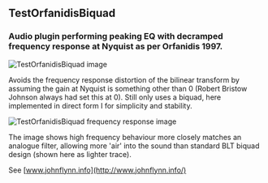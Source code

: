 
TestOrfanidisBiquad
-------------------

### Audio plugin performing peaking EQ with decramped frequency response at Nyquist as per Orfanidis 1997.

![TestOrfanidisBiquad image](http://www.johnflynn.info/images/TestOrfanidisBiquad.png)

Avoids the frequency response distortion of the bilinear transform by assuming the gain at Nyquist is something other than 0 (Robert Bristow Johnson always had set this at 0). Still only uses a biquad, here implemented in direct form I for simplicity and stability.

![TestOrfanidisBiquad frequency response image](http://www.johnflynn.info/images/TestOrfanidisResponse.png)

The image shows high frequency behaviour more closely matches an analogue filter, allowing more 'air' into the sound than standard BLT biquad design (shown here as lighter trace).

See [www.johnflynn.info](http://www.johnflynn.info/)
